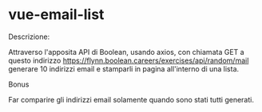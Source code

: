 # vue-email-list

Descrizione:

Attraverso l'apposita API di Boolean, usando axios, con chiamata GET a questo indirizzo https://flynn.boolean.careers/exercises/api/random/mail generare 10 indirizzi email e stamparli in pagina all'interno di una lista.

Bonus

Far comparire gli indirizzi email solamente quando sono stati tutti generati.

<!-- workflow -->

